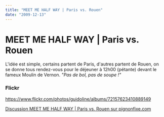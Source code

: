 ```yaml
---
title: "MEET ME HALF WAY | Paris vs. Rouen"
date: "2009-12-13"
---
```


# MEET ME HALF WAY | Paris vs. Rouen

L'idée est simple, certains partent de Paris, d'autres partent de Rouen, on se donne tous rendez-vous pour le déjeuner à 12h00 (pétante) devant le fameux Moulin de Vernon. _"Pas de bol, pas de soupe !"_

### Flickr

<https://www.flickr.com/photos/guidoline/albums/72157623410889149>

[Discussion MEET ME HALF WAY | Paris vs. Rouen sur pignonfixe.com](http://www.pignonfixe.com/comments.php?DiscussionID=24454)
